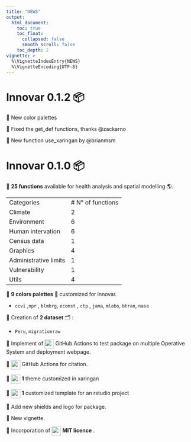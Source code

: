 ```yaml
---
title: "NEWS"
output:
  html_document:
    toc: true
    toc_float:
      collapsed: false
      smooth_scroll: false
    toc_depth: 2
vignette: >
  %\VignetteIndexEntry{NEWS}
  %\VignetteEncoding{UTF-8}
---
```


# Innovar 0.1.2 📦

  🔵 New color palettes

  🔵 Fixed the get_def functions, thanks @zackarno
  
  🔵 New function use_xaringan by @brianmsm

# Innovar 0.1.0 📦

🔵 **25 functions** available for health analysis and spatial modelling 🌎.

<table class="default">
  <tr>
    <td>Categories</td>
    <td># N° of functions</td>
  </tr>
  <tr>
    <td>Climate</td>
    <td>2</td>
  </tr>
  <tr>
    <td>Environment</td>
    <td>6</td>
  </tr>
  <tr>
    <td>Human intervation</td>
    <td>6</td>
  </tr>
  <tr>
    <td>Census data</td>
    <td>1</td>
  </tr>
  <tr>
    <td>Graphics</td>
    <td>4</td>
  </tr>
  <tr>
    <td>Administrative limits</td>
    <td>1</td>
  </tr>
  <tr>
    <td>Vulnerability</td>
    <td>1</td>
  </tr>
  <tr>
    <td>Utils</td>
    <td>4</td>
  </tr>
</table>

🔵 **9 colors palettes** 🎨 customized for innovar.

- `ccvi` ,`npr` , `blmbrg`, `ecomst` , `ctp` , `jama`, `mlobo`, `btran`, `nasa`

🔵 Creation of **2 dataset** 🗂 :

- `Peru`, `migrationraw`

🔵 Implement of <img src="https://user-images.githubusercontent.com/23284899/160271942-73aac747-d44b-4074-b30e-1821fa69ccf1.png" width="25px" align="center"> GitHub Actions to test package on multiple Operative System and deployment webpage.

🔵 <img src="https://user-images.githubusercontent.com/23284899/160271942-73aac747-d44b-4074-b30e-1821fa69ccf1.png" width="25px" align="center"> GitHub Actions for citation.

🔵 <img src="https://user-images.githubusercontent.com/23284899/160659630-6623bd8b-1ca4-449b-beb7-551722f78e9e.png" width="25px" align="center"> **1** theme customized in xaringan

🔵 <img src="https://user-images.githubusercontent.com/23284899/160663777-5255eabc-d470-4905-8efb-660d312f8368.png" width="25px" align="center"> **1** customized template for an rstudio project

🔵 Add new shields and logo for package.

🔵 New vignette.

🔵 Incorporation of <img src="https://user-images.githubusercontent.com/23284899/160272004-ecbc3777-ec56-432e-8c0d-1743f6a8ae51.png" width="25px" align="center"> **MIT licence** .
